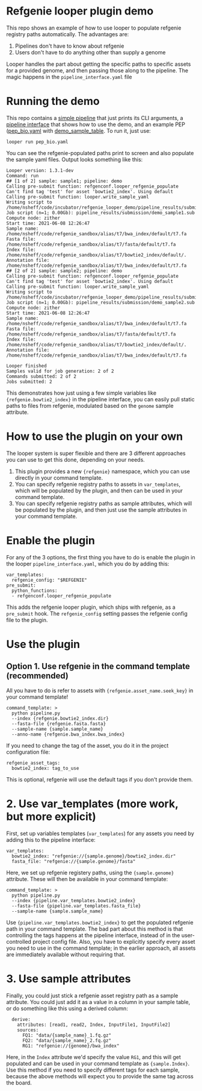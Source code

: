 # Refgenie looper plugin demo

This repo shows an example of how to use looper to populate refgenie registry paths automatically. The advantages are:

1. Pipelines don't have to know about refgenie
2. Users don't have to do anything other than supply a genome

Looper handles the part about getting the specific paths to specific assets for a provided genome, and then passing those along to the pipeline. The magic happens in the `pipeline_interface.yaml` file

# Running the demo

This repo contains a [simple pipeline](pipeline.py) that just prints its CLI arguments, a [pipeline interface](pipeline_interface.yaml) that shows how to use the demo, and an example PEP ([pep_bio.yaml](pep_bio.yaml) with [demo_sample_table](demo_sample_table.csv). To run it, just use:

```
looper run pep_bio.yaml
```

You can see the refgenie-populated paths print to screen and also populate the sample yaml files. Output looks something like this:

```
Looper version: 1.3.1-dev
Command: run
## [1 of 2] sample: sample1; pipeline: demo
Calling pre-submit function: refgenconf.looper_refgenie_populate
Can't find tag 'test' for asset 'bowtie2_index'. Using default
Calling pre-submit function: looper.write_sample_yaml
Writing script to /home/nsheff/code/incubator/refgenie_looper_demo/pipeline_results/submission/demo_sample1.sub
Job script (n=1; 0.00Gb): pipeline_results/submission/demo_sample1.sub
Compute node: zither
Start time: 2021-06-08 12:26:47
Sample name: /home/nsheff/code/refgenie_sandbox/alias/t7/bwa_index/default/t7.fa
Fasta file: /home/nsheff/code/refgenie_sandbox/alias/t7/fasta/default/t7.fa
Index file: /home/nsheff/code/refgenie_sandbox/alias/t7/bowtie2_index/default/.
Annotation file: /home/nsheff/code/refgenie_sandbox/alias/t7/bwa_index/default/t7.fa
## [2 of 2] sample: sample2; pipeline: demo
Calling pre-submit function: refgenconf.looper_refgenie_populate
Can't find tag 'test' for asset 'bowtie2_index'. Using default
Calling pre-submit function: looper.write_sample_yaml
Writing script to /home/nsheff/code/incubator/refgenie_looper_demo/pipeline_results/submission/demo_sample2.sub
Job script (n=1; 0.00Gb): pipeline_results/submission/demo_sample2.sub
Compute node: zither
Start time: 2021-06-08 12:26:47
Sample name: /home/nsheff/code/refgenie_sandbox/alias/t7/bwa_index/default/t7.fa
Fasta file: /home/nsheff/code/refgenie_sandbox/alias/t7/fasta/default/t7.fa
Index file: /home/nsheff/code/refgenie_sandbox/alias/t7/bowtie2_index/default/.
Annotation file: /home/nsheff/code/refgenie_sandbox/alias/t7/bwa_index/default/t7.fa

Looper finished
Samples valid for job generation: 2 of 2
Commands submitted: 2 of 2
Jobs submitted: 2
```

This demonstrates how just using a few simple variables like `{refgenie.bowtie2_index}` in the pipeline interface, you can easily pull static paths to files from refgenie, modulated based on the `genome` sample attribute.

# How to use the plugin on your own

The looper system is super flexible and there are 3 different approaches you can use to get this done, depending on your needs.

1. This plugin provides a new `{refgenie}` namespace, which you can use directly in your command template.
2. You can specify refgenie registry paths to assets in `var_templates`, which will be populated by the plugin, and then can be used in your command template.
3. You can specify refgenie registry paths as sample attributes, which will be populated by the plugin, and then just use the sample attributes in your command template.


# Enable the plugin

For any of the 3 options, the first thing you have to do is enable the plugin in the looper `pipeline_interface.yaml`, which you do by adding this:

```
var_templates:
  refgenie_config: "$REFGENIE"
pre_submit:
  python_functions:
  - refgenconf.looper_refgenie_populate
 ```

This adds the refgenie looper plugin, which ships with refgenie, as a `pre_submit` hook. The `refgenie_config` setting passes the refgenie config file to the plugin.

# Use the plugin

## Option 1. Use refgenie in the command template (recommended)

All you have to do is refer to assets with `{refgenie.asset_name.seek_key}` in your command template!

```
command_template: >
  python pipeline.py 
  --index {refgenie.bowtie2_index.dir}
  --fasta-file {refgenie.fasta.fasta}
  --sample-name {sample.sample_name}
  --anno-name {refgenie.bwa_index.bwa_index}
```

If you need to change the tag of the asset, you do it in the project configuration file:

```
refgenie_asset_tags:
  bowtie2_index: tag_to_use
```

This is optional, refgenie will use the default tags if you don't provide them.

# 2. Use var_templates (more work, but more explicit)

First, set up variables templates (`var_templates`) for any assets you need by adding this to the pipeline interface:

```
var_templates:
  bowtie2_index: "refgenie://{sample.genome}/bowtie2_index.dir"
  fasta_file: "refgenie://{sample.genome}/fasta"
```

Here, we set up refgenie registery paths, using the `{sample.genome}` attribute. These will then be available in your command template:

```
command_template: >
  python pipeline.py 
  --index {pipeline.var_templates.bowtie2_index}
  --fasta-file {pipeline.var_templates.fasta_file}
  --sample-name {sample.sample_name}
 ```

Use `{pipeline.var_templates.bowtie2_index}` to get the populated refgenie path in your command template. The bad part about this method is that controlling the tags happens at the pipeline interface, instead of in the user-controlled project config file. Also,  you have to explicitly specify every asset you need to use in the command template; in the earlier approach, all assets are immediately available without requiring that.

# 3. Use sample attributes

Finally, you could just stick a refgenie asset registry path as a sample attribute. You could just add it as a value in a column in your sample table, or do something like this using a derived column:

```
  derive:
    attributes: [read1, read2, Index, InputFile1, InputFile2]
    sources:
      FQ1: "data/{sample_name}_1.fq.gz"
      FQ2: "data/{sample_name}_2.fq.gz"
      RG1: "refgenie://{genome}/bwa_index"
```

Here, in the `Index` attribute we'd specify the value `RG1`, and this will get populated and can be used in your command template as `{sample.Index}`. Use this method if you need to specify different tags for each sample, because the above methods will expect you to provide the same tag across the board.
